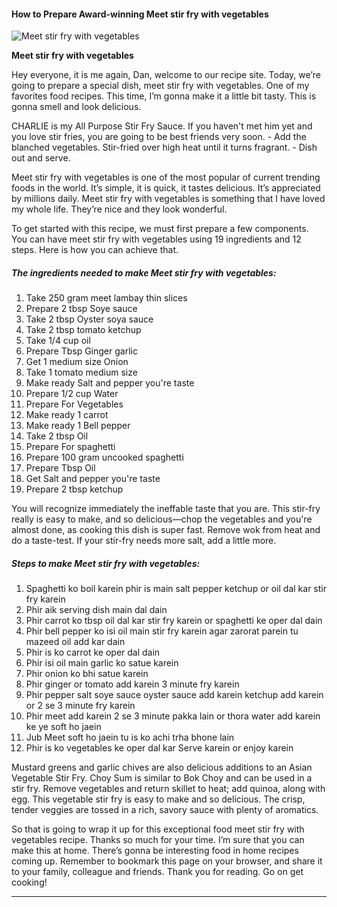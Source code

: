             

#### How to Prepare Award-winning Meet stir fry with vegetables

![Meet stir fry with vegetables](https://img-global.cpcdn.com/recipes/e308e49cc093fb20/751x532cq70/meet-stir-fry-with-vegetables-recipe-main-photo.jpg)

**Meet stir fry with vegetables**

Hey everyone, it is me again, Dan, welcome to our recipe site. Today, we’re going to prepare a special dish, meet stir fry with vegetables. One of my favorites food recipes. This time, I’m gonna make it a little bit tasty. This is gonna smell and look delicious.

CHARLIE is my All Purpose Stir Fry Sauce. If you haven't met him yet and you love stir fries, you are going to be best friends very soon. - Add the blanched vegetables. Stir-fried over high heat until it turns fragrant. - Dish out and serve.

Meet stir fry with vegetables is one of the most popular of current trending foods in the world. It’s simple, it is quick, it tastes delicious. It’s appreciated by millions daily. Meet stir fry with vegetables is something that I have loved my whole life. They’re nice and they look wonderful.

To get started with this recipe, we must first prepare a few components. You can have meet stir fry with vegetables using 19 ingredients and 12 steps. Here is how you can achieve that.

##### The ingredients needed to make Meet stir fry with vegetables:

1.  Take 250 gram meet lambay thin slices
2.  Prepare 2 tbsp Soye sauce
3.  Take 2 tbsp Oyster soya sauce
4.  Take 2 tbsp tomato ketchup
5.  Take 1/4 cup oil
6.  Prepare Tbsp Ginger garlic
7.  Get 1 medium size Onion
8.  Take 1 tomato medium size
9.  Make ready Salt and pepper you're taste
10.  Prepare 1/2 cup Water
11.  Prepare For Vegetables
12.  Make ready 1 carrot
13.  Make ready 1 Bell pepper
14.  Take 2 tbsp Oil
15.  Prepare For spaghetti
16.  Prepare 100 gram uncooked spaghetti
17.  Prepare Tbsp Oil
18.  Get Salt and pepper you're taste
19.  Prepare 2 tbsp ketchup

You will recognize immediately the ineffable taste that you are. This stir-fry really is easy to make, and so delicious—chop the vegetables and you're almost done, as cooking this dish is super fast. Remove wok from heat and do a taste-test. If your stir-fry needs more salt, add a little more.

##### Steps to make Meet stir fry with vegetables:

1.  Spaghetti ko boil karein phir is main salt pepper ketchup or oil dal kar stir fry karein
2.  Phir aik serving dish main dal dain
3.  Phir carrot ko tbsp oil dal kar stir fry karein or spaghetti ke oper dal dain
4.  Phir bell pepper ko isi oil main stir fry karein agar zarorat parein tu mazeed oil add kar dain
5.  Phir is ko carrot ke oper dal dain
6.  Phir isi oil main garlic ko satue karein
7.  Phir onion ko bhi satue karein
8.  Phir ginger or tomato add karein 3 minute fry karein
9.  Phir pepper salt soye sauce oyster sauce add karein ketchup add karein or 2 se 3 minute fry karein
10.  Phir meet add karein 2 se 3 minute pakka lain or thora water add karein ke ye soft ho jaein
11.  Jub Meet soft ho jaein tu is ko achi trha bhone lain
12.  Phir is ko vegetables ke oper dal kar Serve karein or enjoy karein

Mustard greens and garlic chives are also delicious additions to an Asian Vegetable Stir Fry. Choy Sum is similar to Bok Choy and can be used in a stir fry. Remove vegetables and return skillet to heat; add quinoa, along with egg. This vegetable stir fry is easy to make and so delicious. The crisp, tender veggies are tossed in a rich, savory sauce with plenty of aromatics.

So that is going to wrap it up for this exceptional food meet stir fry with vegetables recipe. Thanks so much for your time. I’m sure that you can make this at home. There’s gonna be interesting food in home recipes coming up. Remember to bookmark this page on your browser, and share it to your family, colleague and friends. Thank you for reading. Go on get cooking!

* * *